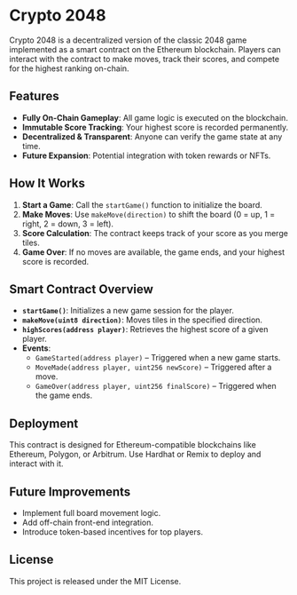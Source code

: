 # Crypto 2048

Crypto 2048 is a decentralized version of the classic 2048 game implemented as a smart contract on the Ethereum blockchain. Players can interact with the contract to make moves, track their scores, and compete for the highest ranking on-chain.

## Features
- **Fully On-Chain Gameplay**: All game logic is executed on the blockchain.
- **Immutable Score Tracking**: Your highest score is recorded permanently.
- **Decentralized & Transparent**: Anyone can verify the game state at any time.
- **Future Expansion**: Potential integration with token rewards or NFTs.   

## How It Works 
1. **Start a Game**: Call the `startGame()` function to initialize the board.
2. **Make Moves**: Use `makeMove(direction)` to shift the board (0 = up, 1 = right, 2 = down, 3 = left).
3. **Score Calculation**: The contract keeps track of your score as you merge tiles. 
4. **Game Over**: If no moves are available, the game ends, and your highest score is recorded. 

## Smart Contract Overview   
- **`startGame()`**: Initializes a new game session for the player.
- **`makeMove(uint8 direction)`**: Moves tiles in the specified direction.
- **`highScores(address player)`**: Retrieves the highest score of a given player.
- **Events**:
  - `GameStarted(address player)` – Triggered when a new game starts. 
  - `MoveMade(address player, uint256 newScore)` – Triggered after a move.
  - `GameOver(address player, uint256 finalScore)` – Triggered when the game ends.
 
## Deployment
This contract is designed for Ethereum-compatible blockchains like Ethereum, Polygon, or Arbitrum. Use Hardhat or Remix to deploy and interact with it.

## Future Improvements
- Implement full board movement logic.
- Add off-chain front-end integration.
- Introduce token-based incentives for top players.

## License
This project is released under the MIT License.
